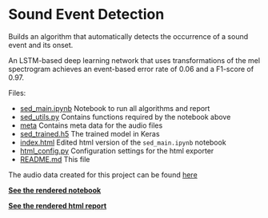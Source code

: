 <br>

# Sound Event Detection

Builds an algorithm that automatically detects the occurrence of a sound event
and its onset.

An LSTM-based deep learning network that uses transformations of the mel
spectrogram achieves an event-based error rate of 0.06 and a F1-score of 0.97.

Files:

- [sed_main.ipynb](sed_main.ipynb) Notebook to run all algorithms and report
- [sed_utils.py](sed_utils.py) Contains functions required by the notebook above
- [meta](meta) Contains meta data for the audio files
- [sed_trained.h5](sed_trained.h5) The trained model in Keras
- [index.html](index.html) Edited html version of the `sed_main.ipynb` notebook
- [html_config.py](html_config.py) Configuration settings for the html exporter
- [README.md](README.md) This file

The audio data created for this project can be found
[here](https://zenodo.org/record/3236975#.XPSRDdNKjgt)

[**See the rendered notebook**](https://htmlpreview.github.io/?https://github.com/reyvaz/Sound-Event-Detection/blob/master/sed_main.html)

[**See the rendered html report**](https://reyvaz.github.io/Sound-Event-Detection)

<br>
